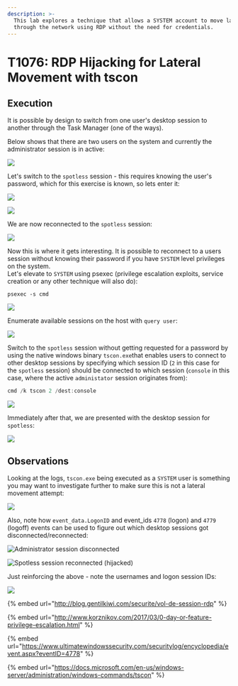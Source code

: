 ```yaml
---
description: >-
  This lab explores a technique that allows a SYSTEM account to move laterally
  through the network using RDP without the need for credentials.
---
```


# T1076: RDP Hijacking for Lateral Movement with tscon

## Execution

It is possible by design to switch from one user's desktop session to another through the Task Manager \(one of the ways\).

Below shows that there are two users on the system and currently the administrator session is in active:

![](../.gitbook/assets/rdp-admin.png)

Let's switch to the `spotless` session - this requires knowing the user's password, which for this exercise is known, so lets enter it:

![](../.gitbook/assets/rdp-login.png)

![](../.gitbook/assets/rdp-password.png)

We are now reconnected to the `spotless` session:

![](../.gitbook/assets/rdp-spotless.png)

Now this is where it gets interesting. It is possible to reconnect to a users session without knowing their password if you have `SYSTEM` level privileges on the system.   
Let's elevate to `SYSTEM` using psexec \(privilege escalation exploits, service creation or any other technique will also do\):

```text
psexec -s cmd
```

![](../.gitbook/assets/rdp-system.png)

Enumerate available sessions on the host with `query user`:

![](../.gitbook/assets/rdp-sessions.png)

Switch to the `spotless` session without getting requested for a password by using the native windows binary `tscon.exe`that enables users to connect to other desktop sessions by specifying which session ID \(`2` in this case for the `spotless` session\) should be connected to which session \(`console` in this case, where the active `administator` session originates from\):

```csharp
cmd /k tscon 2 /dest:console
```

![](../.gitbook/assets/rdp-hijack-no-password.png)

Immediately after that, we are presented with the desktop session for `spotless`:

![](../.gitbook/assets/rdp-spotless-with-system.png)

## Observations

Looking at the logs, `tscon.exe` being executed as a `SYSTEM` user is something you may want to investigate further to make sure this is not a lateral movement attempt:

![](../.gitbook/assets/rdp-logs%20%281%29.png)

Also, note how `event_data.LogonID` and event\_ids `4778` \(logon\) and `4779` \(logoff\) events can be used to figure out which desktop sessions got disconnected/reconnected:

![Administrator session disconnected](../.gitbook/assets/rdp-session-disconnect.png)

![Spotless session reconnected \(hijacked\)](../.gitbook/assets/rdp-session-reconnect.png)

Just reinforcing the above - note the usernames and logon session IDs:

![](../.gitbook/assets/rdp-logon-sessions.png)



{% embed url="http://blog.gentilkiwi.com/securite/vol-de-session-rdp" %}

{% embed url="http://www.korznikov.com/2017/03/0-day-or-feature-privilege-escalation.html" %}

{% embed url="https://www.ultimatewindowssecurity.com/securitylog/encyclopedia/event.aspx?eventID=4778" %}

{% embed url="https://docs.microsoft.com/en-us/windows-server/administration/windows-commands/tscon" %}



